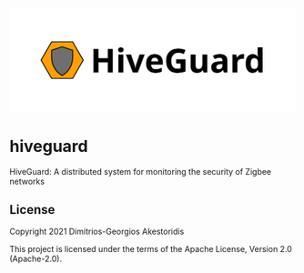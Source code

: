 <img src="hiveguard-header.png">

# hiveguard

HiveGuard: A distributed system for monitoring the security of Zigbee networks


## License

Copyright 2021 Dimitrios-Georgios Akestoridis

This project is licensed under the terms of the Apache License, Version 2.0 (Apache-2.0).
